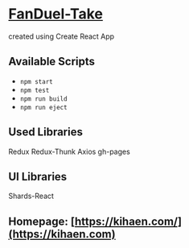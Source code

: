 
# [FanDuel-Take](https://kihaen.github.io/fanduel-take/)

created using Create React App

## Available Scripts

* `npm start`
* `npm test`
* `npm run build`
* `npm run eject`

## Used Libraries

Redux
Redux-Thunk
Axios
gh-pages


## UI Libraries

Shards-React


## Homepage: [https://kihaen.com/](https://kihaen.com)



